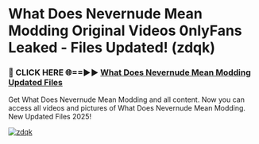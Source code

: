 # What Does Nevernude Mean Modding Original Videos 0nlyFans Leaked - Files Updated! (zdqk)

<h3>🔴 CLICK HERE 🌐==►► <a href="https://tinyurl.com/y5r63du9" rel="nofollow">What Does Nevernude Mean Modding Updated Files</a></h3>

Get What Does Nevernude Mean Modding and all content. Now you can access all videos and pictures of What Does Nevernude Mean Modding. New Updated Files 2025!

[![zdqk](https://i.imgur.com/UVo9nyh.gif)](https://tinyurl.com/y5r63du9)